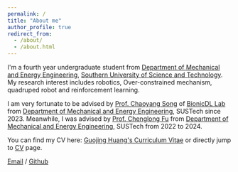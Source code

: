 ```yaml
---
permalink: /
title: "About me"
author_profile: true
redirect_from: 
  - /about/
  - /about.html
---
```


I'm a fourth year undergraduate student from [Department of Mechanical and Energy Engineering](https://mee.sustech.edu.cn/), [Southern University of Science and Technology](https://www.sustech.edu.cn/). My research interest includes robotics, Over-constrained mechanism, quadruped robot and reinforcement learning.

I am very fortunate to be advised by [Prof. Chaoyang Song](https://www.sustech.edu.cn/zh/faculties/songchaoyang.html) of [BionicDL Lab](https://bionicdl.ancorasir.com/) from [Department of Mechanical and Energy Engineering](https://mee.sustech.edu.cn/), SUSTech since 2023. Meanwhile, I was advised by [Prof. Chenglong Fu](https://www.sustech.edu.cn/zh/faculties/fuchenglong.html) from [Department of Mechanical and Energy Engineering](https://mee.sustech.edu.cn/), SUSTech from 2022 to 2024.

You can find my CV here: [Guojing Huang's Curriculum Vitae](../files/CV_GuojingHuang_en.pdf) or directly jump to <a href="/cv/">CV</a> page.

[Email](mailto:12111820@mail.sustech.edu.cn) / [Github](https://github.com/Acheng0211) 
<!-- / [Wechat](../images/wechat.jpg)  -->
